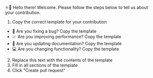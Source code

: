 ⚛👋 Hello there! Welcome. Please follow the steps below to tell us about your contribution.

1. Copy the correct template for your contribution
  - 🐛 Are you fixing a bug? Copy the template 
  - 📈 Are you improving performance? Copy the template 
  - 📝 Are you updating documentation? Copy the template 
  - 💻 Are you changing functionality? Copy the template 
2. Replace this text with the contents of the template
3. Fill in all sections of the template
4. Click "Create pull request"
